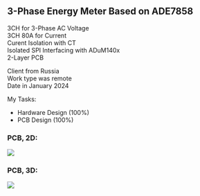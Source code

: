 ## 3-Phase Energy Meter Based on ADE7858

3CH for 3-Phase AC Voltage  
3CH 80A for Current  
Curent Isolation with CT  
Isolated SPI Interfacing with ADuM140x  
2-Layer PCB  

Client from Russia  
Work type was remote  
Date in January 2024  

My Tasks:  
- Hardware Design (100%)
- PCB Design (100%)

### PCB, 2D:
![](https://s32.picofile.com/file/8477565334/v1_11_PCB_2D.png)

### PCB, 3D:
![](https://s32.picofile.com/file/8477565342/v1_11_PCB_3D.png)

